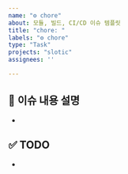 ```yaml
---
name: "⚙️ chore"
about: 모듈, 빌드, CI/CD 이슈 템플릿
title: "chore: "
labels: "⚙️ chore"
type: "Task"
projects: "slotic"
assignees: ''

---
```


## 📌 이슈 내용 설명
- 

## ✅ TODO
-
